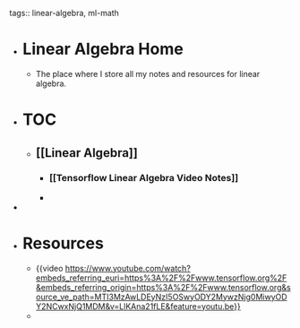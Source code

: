 tags:: linear-algebra, ml-math

- # Linear Algebra Home
	- The place where I store all my notes and resources for linear algebra.
- # TOC
	- ## [[Linear Algebra]]
		- ### [[Tensorflow Linear Algebra Video Notes]]
		-
-
- # Resources
	- {{video https://www.youtube.com/watch?embeds_referring_euri=https%3A%2F%2Fwww.tensorflow.org%2F&embeds_referring_origin=https%3A%2F%2Fwww.tensorflow.org&source_ve_path=MTI3MzAwLDEyNzI5OSwyODY2MywzNjg0MiwyODY2NCwxNjQ1MDM&v=LlKAna21fLE&feature=youtu.be}}
	-